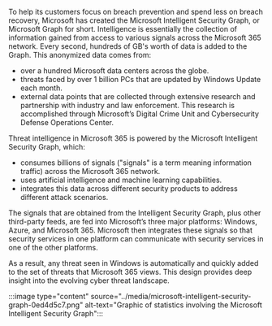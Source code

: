 To help its customers focus on breach prevention and spend less on breach recovery, Microsoft has created the Microsoft Intelligent Security Graph, or Microsoft Graph for short. Intelligence is essentially the collection of information gained from access to various signals across the Microsoft 365 network. Every second, hundreds of GB's worth of data is added to the Graph. This anonymized data comes from:

 -  over a hundred Microsoft data centers across the globe.
 -  threats faced by over 1 billion PCs that are updated by Windows Update each month.
 -  external data points that are collected through extensive research and partnership with industry and law enforcement. This research is accomplished through Microsoft’s Digital Crime Unit and Cybersecurity Defense Operations Center.

Threat intelligence in Microsoft 365 is powered by the Microsoft Intelligent Security Graph, which:

 -  consumes billions of signals ("signals" is a term meaning information traffic) across the Microsoft 365 network.
 -  uses artificial intelligence and machine learning capabilities.
 -  integrates this data across different security products to address different attack scenarios.

The signals that are obtained from the Intelligent Security Graph, plus other third-party feeds, are fed into Microsoft’s three major platforms: Windows, Azure, and Microsoft 365. Microsoft then integrates these signals so that security services in one platform can communicate with security services in one of the other platforms.

As a result, any threat seen in Windows is automatically and quickly added to the set of threats that Microsoft 365 views. This design provides deep insight into the evolving cyber threat landscape.

:::image type="content" source="../media/microsoft-intelligent-security-graph-0ed4d5c7.png" alt-text="Graphic of statistics involving the Microsoft Intelligent Security Graph":::
